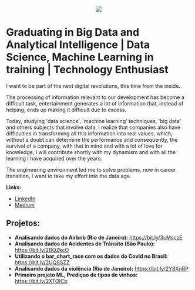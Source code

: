 

<!--
**matheusfsm/matheusfsm** is a ✨ _special_ ✨ repository because its `README.md` (this file) appears on your GitHub profile.

Here are some ideas to get you started:

- 🔭 I’m currently working on ...
- 🌱 I’m currently learning ...
- 👯 I’m looking to collaborate on ...
- 🤔 I’m looking for help with ...
- 💬 Ask me about ...
- 📫 How to reach me: ...
- 😄 Pronouns: ...
- ⚡ Fun fact: ...
-->

<p align="center">
  <img src="Banner_Personal.JPG" >
</p>


# Graduating in Big Data and Analytical Intelligence | Data Science, Machine Learning in training | Technology Enthusiast

I want to be part of the next digital revolutions, this time from the inside.

The processing of information relevant to our development has become a difficult task, entertainment generates a lot of information that, instead of helping, ends up making it difficult due to excess.

Today, studying 'data science', 'machine learning' techniques, 'big data' and others subjects that involve data, I realize that companies also have difficulties in transforming all this information into real values, which, without a doubt can determine the performance and consequently, the survival of a company, with that in mind and with a lot of love for knowledge, I will contribute shortly with my dynamism and with all the learning I have acquired over the years.

The engineering environment led me to solve problems, now in career transition, I want to take my effort into the data age. 

**Links:**
* [LinkedIn](www.linkedin.com/in/matheusfsm)
* [Medium](https://medium.com/@matheusfsm.mm)


## Projetos:

* **Analisando dados do Airbnb (Rio de Janeiro):** https://bit.ly/3cMsczE
* **Analisando dados de Acidentes de Trânsito (São Paulo):** https://bit.ly/2BQZkcO
* **Utilizando o bar_chart_race com os dados do Covid no Brasil:** https://bit.ly/2UQSSZZ
* **Analisando dados da violência (Rio de Janeiro):** https://bit.ly/2Y8XnRP
* **Primeiro projeto ML, Prediçao de tipos de vinhos:** https://bit.ly/2XTOICb
